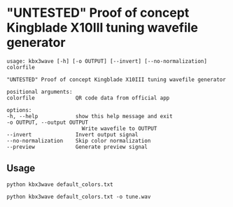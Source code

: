 # "UNTESTED" Proof of concept Kingblade X10III tuning wavefile generator

    usage: kbx3wave [-h] [-o OUTPUT] [--invert] [--no-normalization] colorfile

    "UNTESTED" Proof of concept Kingblade X10III tuning wavefile generator

    positional arguments:
    colorfile             QR code data from official app

    options:
    -h, --help            show this help message and exit
    -o OUTPUT, --output OUTPUT
                            Write wavefile to OUTPUT
    --invert              Invert output signal
    --no-normalization    Skip color normalization
    --preview             Generate preview signal


## Usage

    python kbx3wave default_colors.txt

    python kbx3wave default_colors.txt -o tune.wav

